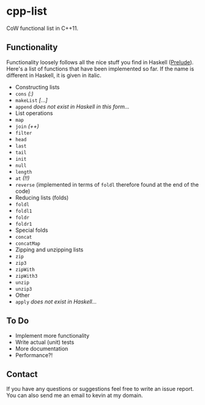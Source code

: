 # cpp-list
CoW functional list in C++11.

## Functionality
Functionality loosely follows all the nice stuff you find in Haskell ([Prelude](http://hackage.haskell.org/package/base-4.7.0.2/docs/Prelude.html)). Here's a list of functions that have been implemented so far. If the name is different in Haskell, it is given in italic.

 * Constructing lists
  * `cons` _(:)_
  * `makeList` _[...]_
  * `append` _does not exist in Haskell in this form..._
 * List operations
  * `map`
  * `join` _(++)_
  * `filter`
  * `head`
  * `last`
  * `tail`
  * `init`
  * `null`
  * `length`
  * `at` _(!!)_
  * `reverse` (implemented in terms of `foldl` therefore found at the end of the code)
 * Reducing lists (folds)
  * `foldl`
  * `foldl1`
  * `foldr`
  * `foldr1`
 * Special folds
  * `concat`
  * `concatMap`
 * Zipping and unzipping lists
  * `zip`
  * `zip3`
  * `zipWith`
  * `zipWith3`
  * `unzip`
  * `unzip3`
 * Other
  * `apply` _does not exist in Haskell..._

## To Do

 * Implement more functionality
 * Write actual (unit) tests
 * More documentation
 * Performance?!


## Contact
If you have any questions or suggestions feel free to write an issue report. You can also send me an email to kevin at my domain.
